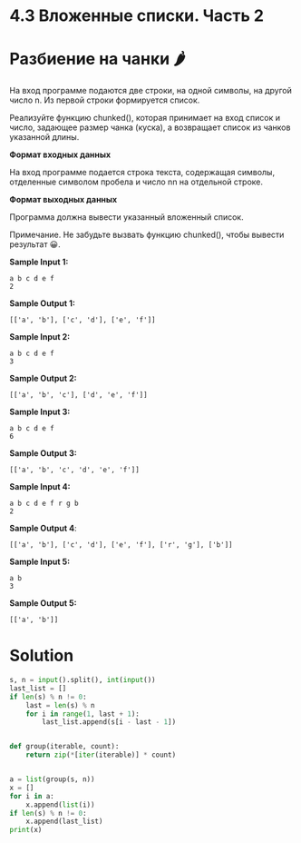 # 4.3 Вложенные списки. Часть 2
# Разбиение на чанки 🌶️
На вход программе подаются две строки, на одной символы, на другой число n. Из первой строки формируется список.

Реализуйте функцию chunked(), которая принимает на вход список и число, задающее размер чанка (куска), а возвращает список из чанков указанной длины.

**Формат входных данных**

На вход программе подается строка текста, содержащая символы, отделенные символом пробела и число nn на отдельной строке.

**Формат выходных данных**

Программа должна вывести указанный вложенный список.

Примечание. Не забудьте вызвать функцию chunked(), чтобы вывести результат 😀.

**Sample Input 1:**
```
a b c d e f
2
```
**Sample Output 1:**
```
[['a', 'b'], ['c', 'd'], ['e', 'f']]
```
**Sample Input 2:**
```
a b c d e f
3
```
**Sample Output 2:**
```
[['a', 'b', 'c'], ['d', 'e', 'f']]
```
**Sample Input 3:**
```
a b c d e f
6
```
**Sample Output 3:**
```
[['a', 'b', 'c', 'd', 'e', 'f']]
```
**Sample Input 4:**
```
a b c d e f r g b
2
```
**Sample Output 4**:
```
[['a', 'b'], ['c', 'd'], ['e', 'f'], ['r', 'g'], ['b']]
```
**Sample Input 5:**
```
a b
3
```
**Sample Output 5:**
```
[['a', 'b']]
```
# Solution
```python
s, n = input().split(), int(input())
last_list = []
if len(s) % n != 0:
    last = len(s) % n
    for i in range(1, last + 1):
        last_list.append(s[i - last - 1])


def group(iterable, count):
    return zip(*[iter(iterable)] * count)


a = list(group(s, n))
x = []
for i in a:
    x.append(list(i))
if len(s) % n != 0:
    x.append(last_list)
print(x)
```